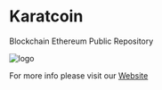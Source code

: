 # Karatcoin
Blockchain Ethereum Public Repository

![logo](https://lib.dreammy.org/img/karatcoin/metallogo_kc.png)  

For more info please visit our [Website](http://karatcoin.org/) 
